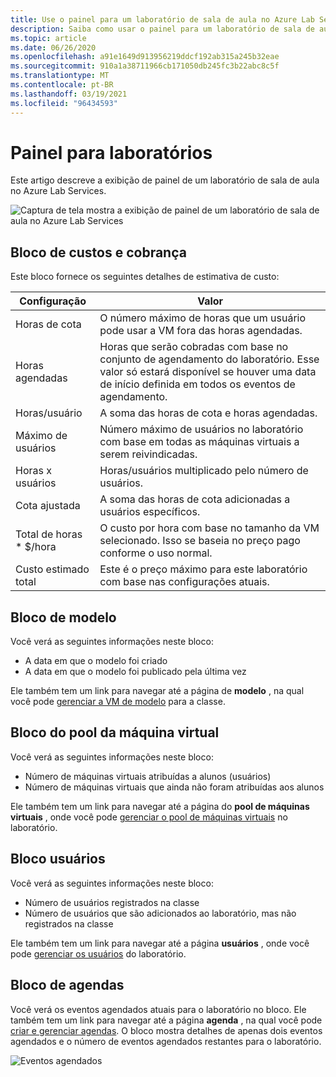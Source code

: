```yaml
---
title: Use o painel para um laboratório de sala de aula no Azure Lab Services | Microsoft Docs
description: Saiba como usar o painel para um laboratório de sala de aula no Azure Lab Services.
ms.topic: article
ms.date: 06/26/2020
ms.openlocfilehash: a91e1649d913956219ddcf192ab315a245b32eae
ms.sourcegitcommit: 910a1a38711966cb171050db245fc3b22abc8c5f
ms.translationtype: MT
ms.contentlocale: pt-BR
ms.lasthandoff: 03/19/2021
ms.locfileid: "96434593"
---
```

# <a name="dashboard-for-labs"></a>Painel para laboratórios
Este artigo descreve a exibição de painel de um laboratório de sala de aula no Azure Lab Services. 

![Captura de tela mostra a exibição de painel de um laboratório de sala de aula no Azure Lab Services](./media/use-dashboard/dashboard.png)

## <a name="costs-and-billing-tile"></a>Bloco de custos e cobrança
Este bloco fornece os seguintes detalhes de estimativa de custo:

| Configuração | Valor | 
| ------- | ----- | 
| Horas de cota | O número máximo de horas que um usuário pode usar a VM fora das horas agendadas. |
| Horas agendadas | Horas que serão cobradas com base no conjunto de agendamento do laboratório. Esse valor só estará disponível se houver uma data de início definida em todos os eventos de agendamento. |
| Horas/usuário | A soma das horas de cota e horas agendadas. |
| Máximo de usuários | Número máximo de usuários no laboratório com base em todas as máquinas virtuais a serem reivindicadas. |
| Horas x usuários | Horas/usuários multiplicado pelo número de usuários. |
| Cota ajustada | A soma das horas de cota adicionadas a usuários específicos. |
| Total de horas * $/hora | O custo por hora com base no tamanho da VM selecionado. Isso se baseia no preço pago conforme o uso normal. |
| Custo estimado total | Este é o preço máximo para este laboratório com base nas configurações atuais. |

## <a name="template-tile"></a>Bloco de modelo
Você verá as seguintes informações neste bloco:

- A data em que o modelo foi criado 
- A data em que o modelo foi publicado pela última vez 

Ele também tem um link para navegar até a página de **modelo** , na qual você pode [gerenciar a VM de modelo](how-to-create-manage-template.md) para a classe. 

## <a name="virtual-machine-pool-tile"></a>Bloco do pool da máquina virtual

Você verá as seguintes informações neste bloco:

- Número de máquinas virtuais atribuídas a alunos (usuários)
- Número de máquinas virtuais que ainda não foram atribuídas aos alunos

Ele também tem um link para navegar até a página do **pool de máquinas virtuais** , onde você pode [gerenciar o pool de máquinas virtuais](how-to-set-virtual-machine-passwords.md) no laboratório. 

## <a name="users-tile"></a>Bloco usuários

Você verá as seguintes informações neste bloco:

- Número de usuários registrados na classe
- Número de usuários que são adicionados ao laboratório, mas não registrados na classe 

Ele também tem um link para navegar até a página **usuários** , onde você pode [gerenciar os usuários](how-to-configure-student-usage.md) do laboratório. 

## <a name="schedules-tile"></a>Bloco de agendas
Você verá os eventos agendados atuais para o laboratório no bloco. Ele também tem um link para navegar até a página **agenda** , na qual você pode [criar e gerenciar agendas](how-to-create-schedules.md). O bloco mostra detalhes de apenas dois eventos agendados e o número de eventos agendados restantes para o laboratório. 

![Eventos agendados](./media/use-dashboard/scheduled-events.png)

